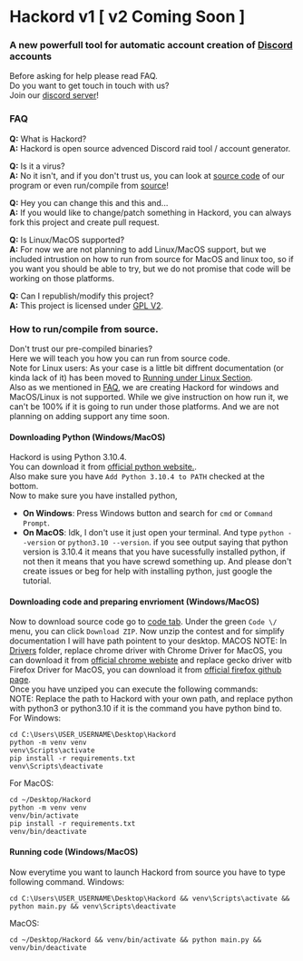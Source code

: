 # Hackord v1 [ v2 Coming Soon ]
### A new powerfull tool for automatic account creation of [Discord](https://discord.com/) accounts

Before asking for help please read FAQ.  
Do you want to get touch in touch with us?  
Join our [discord server](https://discord.gg/KCqrbVgSBF)!

### FAQ  
**Q:** What is Hackord?  
**A:** Hackord is open source advenced Discord raid tool / account generator.

**Q:** Is it a virus?  
**A:** No it isn't, and if you don't trust us, you can look at [source code](https://github.com/WieszakWare/Hackord) of our program or even run/compile from [source](#how-to-runcompile-from-source)!

**Q:** Hey you can change this and this and...  
**A:** If you would like to change/patch something in Hackord, you can always fork this project and create pull request.

**Q:** Is Linux/MacOS supported?  
**A:** For now we are not planning to add Linux/MacOS support, but we included intrustion on how to run from source for MacOS and linux too, so if you want you should be able to try, but we do not promise that code will be working on those platforms.

**Q:** Can I republish/modify this project?  
**A:** This project is licensed under [GPL V2](https://www.gnu.org/licenses/old-licenses/gpl-2.0.txt).

### How to run/compile from source.
Don't trust our pre-compiled binaries?  
Here we will teach you how you can run from source code.  
Note for Linux users: As your case is a little bit diffrent documentation (or kinda lack of it) has been moved to [Running under Linux Section](#running-under-linux).  
Also as we mentioned in [FAQ](#faq), we are creating Hackord for windows and MacOS/Linux is not supported. While we give instruction on how run it, we can't be 100% if it is going to run under those platforms. And we are not planning on adding support any time soon.

#### Downloading Python (Windows/MacOS)
Hackord is using Python 3.10.4.  
You can download it from [official python website.](https://www.python.org/downloads/release/python-3104/).  
Also make sure you have `Add Python 3.10.4 to PATH` checked at the bottom.  
Now to make sure you have installed python,  
- **On Windows**: Press Windows button and search for `cmd` or `Command Prompt`.
- **On MacOS**: Idk, I don't use it just open your terminal.
And type `python --version` or `python3.10 --version`. if you see output saying that python version is 3.10.4 it means that you have sucessfully installed python, if not then it means that you have screwd something up. And please don't create issues or beg for help with installing python, just google the tutorial.

#### Downloading code and preparing envrioment (Windows/MacOS)
Now to download source code go to [code tab](https://github.com/WieszakWare/Hackord). Under the green `Code \/` menu, you can click `Download ZIP`. Now unzip the contest and for simplify documentation I will have path pointent to your desktop.
MACOS NOTE: In [Drivers](https://github.com/WieszakWare/Hackord) folder, replace chrome driver with Chrome Driver for MacOS, you can download it from [official chrome webiste](https://chromedriver.chromium.org/) and replace gecko driver witb Firefox Driver for MacOS, you can download it from [official firefox github page](https://github.com/mozilla/geckodriver/releases).  
Once you have unziped you can execute the following commands:  
NOTE: Replace the path to Hackord with your own path, and replace python with python3 or python3.10 if it is the command you have python bind to.  
For Windows:
```
cd C:\Users\USER_USERNAME\Desktop\Hackord
python -m venv venv
venv\Scripts\activate
pip install -r requirements.txt
venv\Scripts\deactivate
```
For MacOS:
```
cd ~/Desktop/Hackord
python -m venv venv
venv/bin/activate
pip install -r requirements.txt
venv/bin/deactivate
```

#### Running code (Windows/MacOS)
Now everytime you want to launch Hackord from source you have to type following command.
Windows:
```
cd C:\Users\USER_USERNAME\Desktop\Hackord && venv\Scripts\activate && python main.py && venv\Scripts\deactivate
```
MacOS:
```
cd ~/Desktop/Hackord && venv/bin/activate && python main.py && venv/bin/deactivate
```
